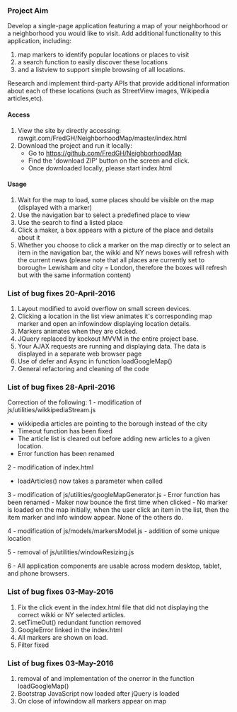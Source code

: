 ### Project Aim

Develop a single-page application featuring a map of your neighborhood or a neighborhood you would like to visit.
Add additional functionality to this application, including:
1. map markers to identify popular locations or places to visit
2. a search function to easily discover these locations
3. and a listview to support simple browsing of all locations.

Research and implement third-party APIs that provide additional information about each of these locations (such as StreetView images, Wikipedia articles,etc).

#### Access

1. View the site by directly accessing: rawgit.com/FredGH/NeighborhoodMap/master/index.html
2. Download the project and run it locally:
    - Go to https://github.com/FredGH/NeighborhoodMap
    - Find the 'download ZIP' button on the screen and click.
    - Once downloaded locally, please start index.html

#### Usage

1. Wait for the map to load, some places should be visible on the map (displayed with a marker)
2. Use the navigation bar to select a predefined place to view
3. Use the search to find a listed place
4. Click a maker, a box appears with a picture of the place and details about it
5. Whether you choose to click a marker on the map directly or to select an item in the navigation bar, the wikki and NY news boxes will refresh with the current news
(please note that all places are currently set to borough= Lewisham and city = London, therefore the boxes will refresh but with the same information content)

### List of bug fixes 20-April-2016

1. Layout modified to avoid overflow on small screen devices.
2. Clicking a location in the list view animates it's corresponding map marker and open an infowindow displaying location details.
3. Markers animates when they are clicked.
4. JQuery replaced by kockout MVVM in the entire project base.
5. Your AJAX requests are running and displaying data. The data is displayed in a separate web browser page
5. Use of defer and Async in function loadGoogleMap()
6. General refactoring and cleaning of the code

### List of bug fixes 28-April-2016
Correction of the following:
1 - modification of js/utilities/wikkipediaStream.js
   - wikkipedia articles are pointing to the borough instead of the city
   - Timeout function has been fixed
   - The article list is cleared out before adding new articles to a given location.
   - Error function has been renamed

2 - modification of index.html
   - loadArticles() now takes a parameter when called

3  - modification of js/utilities/googleMapGenerator.js
    - Error function has been renamed
    - Maker now bounce the first time when clicked
    - No marker is loaded on the map initially, when the user click an item in the list, then the item marker and info window appear. None of the others do.

4  - modification of js/models/markersModel.js
    - addition of some  unique location

5  - removal of js/utilities/windowResizing.js

6 -  All application components are usable across modern desktop, tablet, and phone browsers.

### List of bug fixes 03-May-2016
1. Fix the click event in the index.html file that did not displaying the correct wikki or NY selected articles.
2. setTimeOut() redundant function removed
3. GoogleError linked in the index.html
4. All markers are shown on load.
5. Filter fixed

### List of bug fixes 03-May-2016
1. removal of <script src="https://ajax.googleapis.com/ajax/libs/jquery/1.11.3/jquery.min.js?callback=googleSuccess" onerror="googleError()"></script>
and implementation of the onerror in the function loadGoogleMap()
2.  Bootstrap JavaScript  now loaded after  jQuery is loaded
3. On close of infowindow all markers appear on map